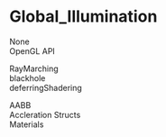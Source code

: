# Global_Illumination
None  
OpenGL API  

RayMarching  
blackhole  
deferringShadering  

AABB  
Accleration Structs  
Materials  
